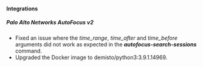 
#### Integrations
##### Palo Alto Networks AutoFocus v2
- Fixed an issue where the *time_range*, *time_after* and *time_before* arguments did not work as expected in the ***autofocus-search-sessions*** command.
- Upgraded the Docker image to demisto/python3:3.9.1.14969.